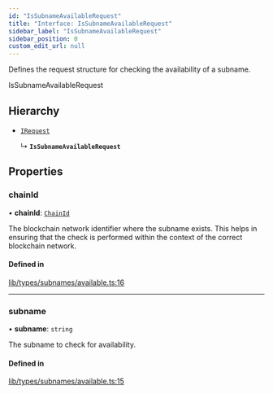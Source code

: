 ```yaml
---
id: "IsSubnameAvailableRequest"
title: "Interface: IsSubnameAvailableRequest"
sidebar_label: "IsSubnameAvailableRequest"
sidebar_position: 0
custom_edit_url: null
---
```


Defines the request structure for checking the availability of a subname.

 IsSubnameAvailableRequest

## Hierarchy

- [`IRequest`](IRequest.md)

  ↳ **`IsSubnameAvailableRequest`**

## Properties

### chainId

• **chainId**: [`ChainId`](../modules.md#chainid)

The blockchain network identifier where the subname exists. 
                              This helps in ensuring that the check is performed within
                              the context of the correct blockchain network.

#### Defined in

[lib/types/subnames/available.ts:16](https://github.com/JustaName-id/JustaName-sdk/blob/610ce53/packages/@justaname.id/sdk/src/lib/types/subnames/available.ts#L16)

___

### subname

• **subname**: `string`

The subname to check for availability.

#### Defined in

[lib/types/subnames/available.ts:15](https://github.com/JustaName-id/JustaName-sdk/blob/610ce53/packages/@justaname.id/sdk/src/lib/types/subnames/available.ts#L15)

